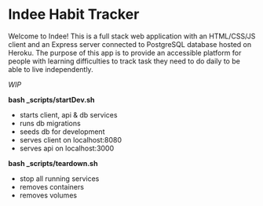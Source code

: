 # Indee Habit Tracker

Welcome to Indee! This is a full stack web application with an HTML/CSS/JS client and an Express server connected to PostgreSQL database hosted on Heroku. The purpose of this app is to provide an accessible platform for people with learning difficulties to track task they need to do daily to be able to live independently.

*WIP*

**bash _scripts/startDev.sh**
- starts client, api & db services
- runs db migrations
- seeds db for development
- serves client on localhost:8080
- serves api on localhost:3000
<!-- 
**bash _scripts/startTest.sh**
- starts api & db services
- runs db migrations
- attaches to api container and triggers full test run
- no ports mapped to local host -->

**bash _scripts/teardown.sh**
- stop all running services
- removes containers
- removes volumes

